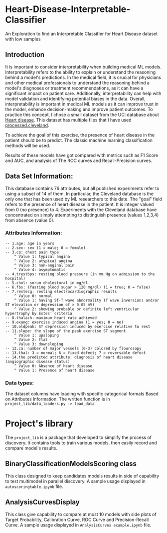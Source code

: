 # Heart-Disease-Interpretable-Classifier
 An Exploration to find an Interpretable Classifier for Heart Disease dataset with low samples
 
## Introduction
It is important to consider interpretability when building medical ML models. Interpretability refers to the ability to explain or understand the reasoning behind a model's predictions. In the medical field, it is crucial for physicians and other medical professionals to understand the reasoning behind a model's diagnoses or treatment recommendations, as it can have a significant impact on patient care. Additionally, interpretability can help with model validation and identifying potential biases in the data. Overall, interpretability is important in medical ML models as it can improve trust in the model, enhance decision-making and improve patient outcomes.
To practice this concept, I chose a small dataset from the UCI database about [Heart disease](https://archive.ics.uci.edu/ml/datasets/Heart+Disease).
This dataset has multiple files that I have used [processed.cleveland](https://archive.ics.uci.edu/ml/machine-learning-databases/heart-disease/processed.cleveland.data).

To achieve the goal of this exercise, the presence of heart disease in the patient should be to predict. 
The classic machine learning classification methods will be used.

Results of these models have got compared with metrics such as F1 Score and AUC, and analysis of The ROC curves and Recall-Precision curves.


## Data Set Information:
This database contains 76 attributes, but all published experiments refer to using a subset of 14 of them. In particular, the Cleveland database is the only one that has been used by ML researchers to
this date. The "goal" field refers to the presence of heart disease in the patient. It is integer valued from 0 (no presence) to 4. Experiments with the Cleveland database have concentrated on simply attempting to distinguish presence (values 1,2,3,4) from absence (value 0).

### Attributes Information:
    -- 1.age: age in years 
    -- 2.sex: sex (1 = male; 0 = female) 
    -- 3.cp: chest pain type
        ^ Value 1: typical angina
        ^ Value 2: atypical angina
        ^ Value 3: non-anginal pain
        ^ Value 4: asymptomatic 
    -- 4.trestbps: resting blood pressure (in mm Hg on admission to the hospital) 
    -- 5.chol: serum cholestoral in mg/dl 
    -- 6.fbs: (fasting blood sugar > 120 mg/dl) (1 = true; 0 = false) 
    -- 7.restecg: resting electrocardiographic results
        ^ Value 0: normal
        ^ Value 1: having ST-T wave abnormality (T wave inversions and/or ST elevation or depression of > 0.05 mV)
        ^ Value 2: showing probable or definite left ventricular hypertrophy by Estes' criteria 
    -- 8.thalach: maximum heart rate achieved 
    -- 9.exang: exercise induced angina (1 = yes; 0 = no) 
    -- 10.oldpeak: ST depression induced by exercise relative to rest 
    -- 11.slope: the slope of the peak exercise ST segment
        ^ Value 1: upsloping
        ^ Value 2: flat
        ^ Value 3: downsloping 
    -- 12.ca: number of major vessels (0-3) colored by flourosopy 
    -- 13.thal: 3 = normal; 6 = fixed defect; 7 = reversable defect 
    -- 14.the predicted attribute: diagnosis of heart disease (angiographic disease status)
        ^ Value 0: Absence of heart disease
        ^ Value 1: Presence of heart disease

### Data types:
The dataset columns have loading with specific categorical formats Based on Attributes Information. The written function is in `project_lib/data_loaders.py -> load_data`

# Project's library
The `project_lib` is a package that developed to simplify the process of discovery. It contains tools to train various models, then easily record and compare model's results.

## BinaryClassificationModelsScoring class
This class designed to keep candidates models results in side of capability to test multimodel in parallel discovery.
A sample usage displayed in `autoscoringtable.ipynb` file.

## AnalysisCurvesDisplay
This class give capability to compare at most 10 models with side plots of Target Probability, Calibration Curve, ROC Curve and Precision-Recall Curve.
A sample usage displayed in `AnalysisCurves example.ipynb` file.